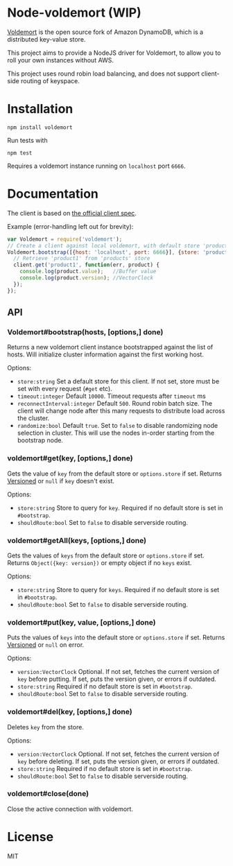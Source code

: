# Node-voldemort (WIP)
[Voldemort](http://github.com/voldemort/voldemort) is the open source fork of Amazon DynamoDB, which
is a distributed key-value store.

This project aims to provide a NodeJS driver for Voldemort, to allow you to roll your own
instances without AWS.

This project uses round robin load balancing, and does not support client-side routing of keyspace.

# Installation
```
npm install voldemort
```

Run tests with
```
npm test
```
Requires a voldemort instance running on `localhost` port `6666`.

# Documentation
The client is based on [the official client spec](https://github.com/voldemort/voldemort/wiki/Writing-own-client-for-Voldemort).

Example (error-handling left out for brevity):
```js
var Voldemort = require('voldemort');
// Create a client against local voldemort, with default store 'products'
Voldemort.bootstrap([{host: 'localhost', port: 6666}], {store: 'products'}, function(err, client) {
  // Retrieve 'product1' from 'products' store
  client.get('product1', function(err, product) {
    console.log(product.value);   //Buffer value
    console.log(product.version); //VectorClock
  });
});
```


## API

### Voldemort#bootstrap(hosts, [options,] done)
Returns a new voldemort client instance bootstrapped against the list of hosts.
Will initialize cluster information against the first working host.

Options:
  * `store:string` Set a default store for this client. If not set, store must
    be set with every request (`#get` etc).
  * `timeout:integer` Default `10000`. Timeout requests after `timeout` ms
  * `reconnectInterval:integer` Default `500`. Round robin batch size. The
    client will change node after this many requests to distribute load across
    the cluster.
  * `randomize:bool` Default `true`. Set to `false` to disable randomizing node
    selection in cluster. This will use the nodes in-order starting from the
    bootstrap node.

### voldemort#get(key, [options,] done)
Gets the value of `key` from the default store or `options.store` if set.
Returns [Versioned](proto/voldemort-client.proto#L22) or `null` if `key` doesn't exist.

Options:
  * `store:string` Store to query for `key`. Required if no default store is set in `#bootstrap`.
  * `shouldRoute:bool` Set to `false` to disable serverside routing.

### voldemort#getAll(keys, [options,] done)
Gets the values of `keys` from the default store or `options.store` if set.
Returns `Object({key: version})` or empty object if no `keys` exist.

Options:
  * `store:string` Store to query for `keys`. Required if no default store is set in `#bootstrap`.
  * `shouldRoute:bool` Set to `false` to disable serverside routing.


### voldemort#put(key, value, [options,] done)
Puts the values of `keys` into the default store or `options.store` if set.
Returns [Versioned](proto/voldemort-client.proto#L22) or `null` on error.

Options:
  * `version:VectorClock` Optional. If not set, fetches the current version
    of `key` before putting. If set, puts the version given, or errors if outdated.
  * `store:string` Required if no default store is set in `#bootstrap`.
  * `shouldRoute:bool` Set to `false` to disable serverside routing.


### voldemort#del(key, [options,] done)
Deletes `key` from the store.

Options:
  * `version:VectorClock` Optional. If not set, fetches the current version
    of `key` before deleting. If set, puts the version given, or errors if outdated.
  * `store:string` Required if no default store is set in `#bootstrap`.
  * `shouldRoute:bool` Set to `false` to disable serverside routing.


### voldemort#close(done)
Close the active connection with voldemort.

# License
MIT
